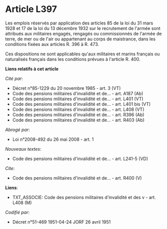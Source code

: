 # Article L397

Les emplois réservés par application des articles 85 de la loi du 31 mars 1928 et 17 de la loi du 13 décembre 1932 sur le
recrutement de l'armée sont attribués aux militaires engagés, rengagés ou commissionnés de l'armée de terre, de mer ou de
l'air ou appartenant au corps de maistrance, dans les conditions fixées aux articles R. 396 à R. 473. 

Ces dispositions ne sont applicables qu'aux militaires et marins français ou naturalisés français dans les conditions prévues
à l'article R. 400.

**Liens relatifs à cet article**

_Cité par_:

  - Décret n°85-1229 du 20 novembre 1985 - art. 3 (VT)
  - Code des pensions militaires d'invalidité et de... - art. A187 (Ab)
  - Code des pensions militaires d'invalidité et de... - art. L401 (VT)
  - Code des pensions militaires d'invalidité et de... - art. L401 bis (VT)
  - Code des pensions militaires d'invalidité et de... - art. L408 (VT)
  - Code des pensions militaires d'invalidité et de... - art. R396 (Ab)
  - Code des pensions militaires d'invalidité et de... - art. R403 (Ab)

_Abrogé par_:

  - Loi n°2008-492 du 26 mai 2008 - art. 1

_Nouveaux textes_:

  - Code des pensions militaires d'invalidité et de... - art. L241-5 (VD)

_Cite_:

  - Code des pensions militaires d'invalidité et de... - art. R400 (V)

**Liens**:

  - TXT_ASSOCIE: Code des pensions militaires d'invalidité et des v - art. L408 (M)

_Codifié par_:

  - Décret n°51-469 1951-04-24 JORF 26 avril 1951
